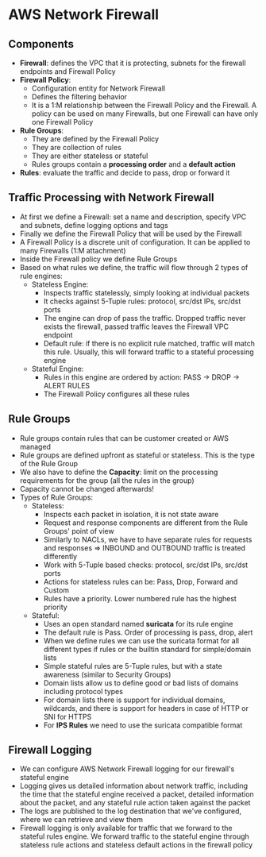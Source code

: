 # AWS Network Firewall

## Components

- **Firewall**: defines the VPC that it is protecting, subnets for the firewall endpoints and Firewall Policy
- **Firewall Policy**:
    - Configuration entity for Network Firewall
    - Defines the filtering behavior
    - It is a 1:M relationship between the Firewall Policy and the Firewall. A policy can be used on many Firewalls, but one Firewall can have only one Firewall Policy
- **Rule Groups**:
    - They are defined by the Firewall Policy
    - They are collection of rules
    - They are either stateless or stateful
    - Rules groups contain a **processing order** and a **default action**
- **Rules**: evaluate the traffic and decide to pass, drop or forward it

## Traffic Processing with Network Firewall

- At first we define a Firewall: set a name and description, specify VPC and subnets, define logging options and tags
- Finally we define the Firewall Policy that will be used by the Firewall
- A Firewall Policy is a discrete unit of configuration. It can be applied to many Firewalls (1:M attachment)
- Inside the Firewall policy we define Rule Groups
- Based on what rules we define, the traffic will flow through 2 types of rule engines:
    - Stateless Engine:
        - Inspects traffic statelessly, simply looking at individual packets
        - It checks against 5-Tuple rules: protocol, src/dst IPs, src/dst ports
        - The engine can drop of pass the traffic. Dropped traffic never exists the firewall, passed traffic leaves the Firewall VPC endpoint
        - Default rule: if there is no explicit rule matched, traffic will match this rule. Usually, this will forward traffic to a stateful processing engine
    - Stateful Engine:
        - Rules in this engine are ordered by action: PASS -> DROP -> ALERT RULES
        - The Firewall Policy configures all these rules

## Rule Groups

- Rule groups contain rules that can be customer created or AWS managed
- Rule groups are defined upfront as stateful or stateless. This is the type of the Rule Group
- We also have to define the **Capacity**: limit on the processing requirements for the group (all the rules in the group)
- Capacity cannot be changed afterwards!
- Types of Rule Groups:
    - Stateless:
        - Inspects each packet in isolation, it is not state aware
        - Request and response components are different from the Rule Groups' point of view
        - Similarly to NACLs, we have to have separate rules for requests and responses => INBOUND and OUTBOUND traffic is treated differently
        - Work with 5-Tuple based checks: protocol, src/dst IPs, src/dst ports
        - Actions for stateless rules can be: Pass, Drop, Forward and Custom
        - Rules have a priority. Lower numbered rule has the highest priority
    - Stateful:
        - Uses an open standard named **suricata** for its rule engine
        - The default rule is Pass. Order of processing is pass, drop, alert
        - When we define rules we can use the suricata format for all different types if rules or the builtin standard for simple/domain lists
        - Simple stateful rules are 5-Tuple rules, but with a state awareness (similar to Security Groups)
        - Domain lists allow us to define good or bad lists of domains including protocol types
        - For domain lists there is support for individual domains, wildcards, and there is support for headers in case of HTTP or SNI for HTTPS
        - For **IPS Rules** we need to use the suricata compatible format

## Firewall Logging

- We can configure AWS Network Firewall logging for our firewall's stateful engine
- Logging gives us detailed information about network traffic, including the time that the stateful engine received a packet, detailed information about the packet, and any stateful rule action taken against the packet
- The logs are published to the log destination that we've configured, where we can retrieve and view them
- Firewall logging is only available for traffic that we forward to the stateful rules engine. We forward traffic to the stateful engine through stateless rule actions and stateless default actions in the firewall policy